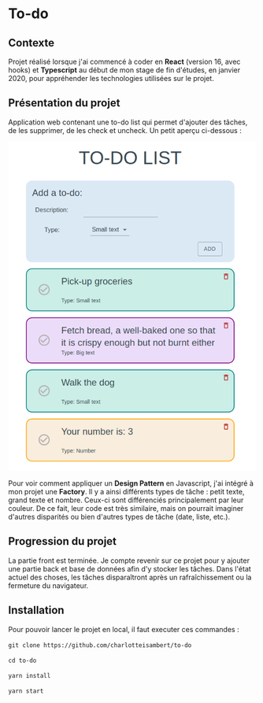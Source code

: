 
# To-do

## Contexte

Projet réalisé lorsque j'ai commencé à coder en **React** (version 16, avec hooks) et **Typescript** au début de mon stage de fin d'études, en janvier 2020, pour appréhender les technologies utilisées sur le projet.

## Présentation du projet

Application web contenant une to-do list qui permet d'ajouter des tâches, de les supprimer, de les check et uncheck. Un petit aperçu ci-dessous :

![Screenshot to-do](/public/to-do-screenshot.png)


Pour voir comment appliquer un **Design Pattern** en Javascript, j'ai intégré à mon projet une **Factory**. Il y a ainsi différents types de tâche : petit texte, grand texte et nombre. Ceux-ci sont différenciés principalement par leur couleur. De ce fait, leur code est très similaire, mais on pourrait imaginer d'autres disparités ou bien d'autres types de tâche (date, liste, etc.).

## Progression du projet

La partie front est terminée. 
Je compte revenir sur ce projet pour y ajouter une partie back et base de données afin d'y stocker les tâches. Dans l'état actuel des choses, les tâches disparaîtront après un rafraîchissement ou la fermeture du navigateur. 

## Installation 

Pour pouvoir lancer le projet en local, il faut executer ces commandes : 

`git clone https://github.com/charlotteisambert/to-do`

`cd to-do`

`yarn install`

`yarn start`
